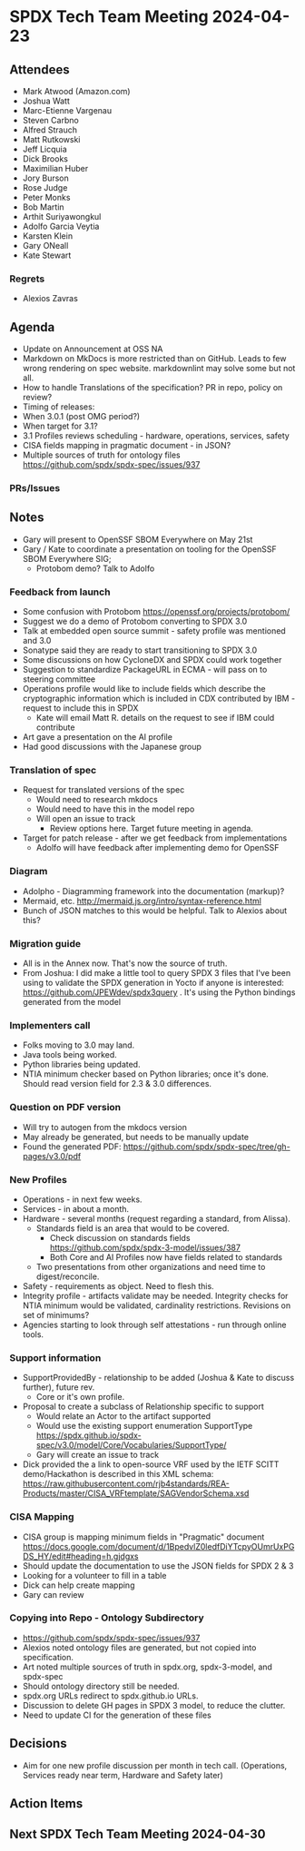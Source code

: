 # SPDX Tech Team Meeting 2024-04-23

## Attendees

- Mark Atwood (Amazon.com)
- Joshua Watt
- Marc-Etienne Vargenau
- Steven Carbno
- Alfred Strauch
- Matt Rutkowski
- Jeff Licquia
- Dick Brooks
- Maximilian Huber
- Jory Burson
- Rose Judge
- Peter Monks
- Bob Martin
- Arthit Suriyawongkul
- Adolfo Garcia Veytia
- Karsten Klein
- Gary ONeall
- Kate Stewart

### Regrets

- Alexios Zavras

## Agenda

- Update on Announcement at OSS NA
- Markdown on MkDocs is more restricted than on GitHub. Leads to few wrong rendering on spec website.
  markdownlint may solve some but not all.
- How to handle Translations of the specification? PR in repo, policy on review? 
- Timing of releases:
- When 3.0.1 (post OMG period?)
- When target for 3.1?
- 3.1 Profiles reviews scheduling - hardware, operations, services, safety
- CISA fields mapping in pragmatic document - in JSON?
- Multiple sources of truth for ontology files https://github.com/spdx/spdx-spec/issues/937

### PRs/Issues

## Notes

- Gary will present to OpenSSF SBOM Everywhere on May 21st
- Gary / Kate to coordinate a presentation on tooling for the OpenSSF SBOM Everywhere SIG;
  - Protobom demo? Talk to Adolfo

### Feedback from launch

- Some confusion with Protobom https://openssf.org/projects/protobom/
- Suggest we do a demo of Protobom converting to SPDX 3.0
- Talk at embedded open source summit - safety profile was mentioned and 3.0
- Sonatype said they are ready to start transitioning to SPDX 3.0
- Some discussions on how CycloneDX and SPDX could work together
- Suggestion to standardize PackageURL in ECMA - will pass on to steering committee
- Operations profile would like to include fields which describe the cryptographic information
  which is included in CDX contributed by IBM - request to include this in SPDX
  - Kate will email Matt R. details on the request to see if IBM could contribute
- Art gave a presentation on the AI profile
- Had good discussions with the Japanese group

### Translation of spec

- Request for translated versions of the spec
  - Would need to research mkdocs
  - Would need to have this in the model repo
  - Will open an issue to track
    - Review options here.   Target future meeting in agenda.
- Target for patch release - after we get feedback from implementations
  - Adolfo will have feedback after implementing demo for OpenSSF

### Diagram

- Adolpho - Diagramming framework into the documentation (markup)?
- Mermaid, etc. http://mermaid.js.org/intro/syntax-reference.html
- Bunch of JSON matches to this would be helpful.   Talk to Alexios about this? 

### Migration guide

- All is in the Annex now.   That's now the source of truth.
- From Joshua: I did make a little tool to query SPDX 3 files that I've been using
  to validate the SPDX generation in Yocto if anyone is interested:
  https://github.com/JPEWdev/spdx3query .
  It's using the Python bindings generated from the model

### Implementers call

- Folks moving to 3.0 may land.
- Java tools being worked.
- Python libraries being updated.
- NTIA minimum checker based on Python libraries;
  once it's done. Should read version field for 2.3 & 3.0 differences.

### Question on PDF version

- Will try to autogen from the mkdocs version
- May already be generated, but needs to be manually update
- Found the generated PDF: https://github.com/spdx/spdx-spec/tree/gh-pages/v3.0/pdf

### New Profiles

- Operations - in next few weeks.
- Services - in about a month.
- Hardware - several months (request regarding a standard, from Alissa).
  - Standards field is an area that would to be covered.
    - Check discussion on standards fields https://github.com/spdx/spdx-3-model/issues/387
    - Both Core and AI Profiles now have fields related to standards
  - Two presentations from other organizations and need time to digest/reconcile.
- Safety - requirements as object.  Need to flesh this. 
- Integrity profile - artifacts validate may be needed.    Integrity checks for NTIA minimum would be validated,  cardinality restrictions.   Revisions on set of minimums?
- Agencies starting to look through self attestations - run through online tools.

### Support information

- SupportProvidedBy - relationship to be added (Joshua & Kate to discuss further), future rev.
  - Core or it's own profile.
- Proposal to create a subclass of Relationship specific to support
  - Would relate an Actor to the artifact supported
  - Would use the existing support enumeration SupportType
    https://spdx.github.io/spdx-spec/v3.0/model/Core/Vocabularies/SupportType/
  - Gary will create an issue to track
- Dick provided the a link to open-source VRF used by the IETF SCITT demo/Hackathon is described in this XML schema: https://raw.githubusercontent.com/rjb4standards/REA-Products/master/CISA_VRFtemplate/SAGVendorSchema.xsd

### CISA Mapping

- CISA group is mapping minimum fields in "Pragmatic" document https://docs.google.com/document/d/1BpedvlZ0ledfDiYTcpyOUmrUxPGDS_HY/edit#heading=h.gjdgxs
- Should update the documentation to use the JSON fields for SPDX 2 & 3
- Looking for a volunteer to fill in a table
- Dick can help create mapping
- Gary can review

### Copying into Repo - Ontology Subdirectory

- https://github.com/spdx/spdx-spec/issues/937
- Alexios noted ontology files are generated, but not copied into specification.
- Art noted multiple sources of truth in spdx.org, spdx-3-model, and spdx-spec
- Should ontology directory still be needed.
- spdx.org URLs redirect to spdx.github.io URLs.
- Discussion to delete GH pages in SPDX 3 model, to reduce the clutter.
- Need to update CI for the generation of these files

## Decisions

- Aim for one new profile discussion per month in tech call.   (Operations, Services ready near term,  Hardware and Safety later)

## Action Items

## Next SPDX Tech Team Meeting 2024-04-30
